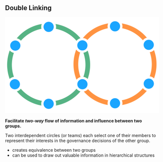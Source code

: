 ## Double Linking

![right,fit](img/structural-patterns/double-link.png)

**Facilitate _two-way_ flow of information and influence between two groups.**

Two interdependent circles (or teams) each select one of their members to represent their interests in the governance decisions of the other group.

-   creates equivalence between two groups
-   can be used to draw out valuable information in hierarchical structures
